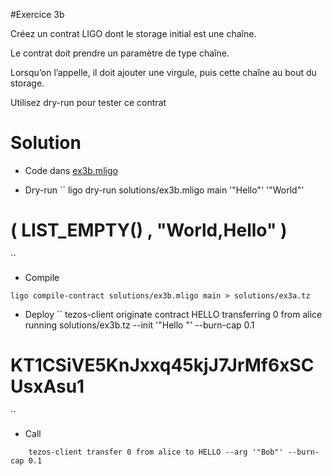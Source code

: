 #Exercice 3b

Créez un contrat LIGO dont le storage initial est une chaîne.

Le contrat doit prendre un paramètre de type chaîne.

Lorsqu’on l’appelle, il doit ajouter une virgule, puis cette chaîne au bout du storage.

Utilisez dry-run pour tester ce contrat

# Solution

- Code dans [ex3b.mligo](ex3b.mligo)

- Dry-run
``
    ligo dry-run solutions/ex3b.mligo main '"Hello"' '"World"'
# ( LIST_EMPTY() , "World,Hello" )
``
- Compile
``` 
ligo compile-contract solutions/ex3b.mligo main > solutions/ex3a.tz
```
- Deploy
``
tezos-client originate contract HELLO transferring 0 from alice running solutions/ex3b.tz --init '"Hello "' --burn-cap 0.1
# KT1CSiVE5KnJxxq45kjJ7JrMf6xSCUsxAsu1
``
- Call
```
    tezos-client transfer 0 from alice to HELLO --arg '"Bob"' --burn-cap 0.1
```


